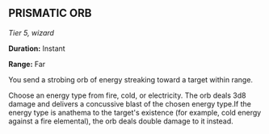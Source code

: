 ## PRISMATIC ORB

_Tier 5, wizard_

**Duration:** Instant

**Range:** Far

You send a strobing orb of energy streaking toward a target within range.

Choose an energy type from fire, cold, or electricity. The orb deals 3d8 damage and delivers a concussive blast of the chosen energy type.If the energy type is anathema to the target's existence (for example, cold energy against a fire elemental), the orb deals double damage to it instead.

